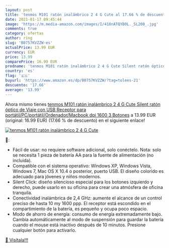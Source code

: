 ```yaml
---
layout: post
title: 'tenmos M101 ratón inalámbrico 2 4 G Cute al 17.66 % de descuento'
date: 2021-01-17 09:45:44
image: 'https://m.media-amazon.com/images/I/418nATQYB0L._SL200_.jpg'
comments: true
category: ofertas
author: ring
slug: 'B0757KVZZW-es'
actualPrice: 13.99 EUR
currency: EUR
price: 13.99
comparePrice: 16.99 EUR
prodname: 'tenmos M101 ratón inalámbrico 2 4 G Cute Silent ratón óptico de Viaje con USB Receptor para portátil/PC/portátil/Ordenador/Macbook  dpi 1600 3 Botones'
country: 'es'
flag: '🇪🇸'
buyurl: 'https://www.amazon.es/dp/B0757KVZZW/?tag=tolees-21'
descuento: '17.66'
average: '13.99'
---
```


Ahora mismo tienes [tenmos M101 ratón inalámbrico 2 4 G Cute Silent ratón óptico de Viaje con USB Receptor para portátil/PC/portátil/Ordenador/Macbook  dpi 1600 3 Botones](https://www.amazon.es/dp/B0757KVZZW/?tag=tolees-21) a 13.99 EUR (original: 16.99 EUR) (17.66 %  de descuento) en el siguiente enlace!

[![tenmos M101 ratón inalámbrico 2 4 G Cute](https://m.media-amazon.com/images/I/418nATQYB0L._SL200_.jpg)](https://www.amazon.es/dp/B0757KVZZW/?tag=tolees-21)

🔎:

- Fácil de usar: no requiere software adicional, solo conéctelo. Nota: solo se necesita 1 pieza de batería AA para la fuente de alimentación (no incluida).
- Compatible con el sistema operativo: Windows XP, Windows Vista, Windows 7, Mac OS X 10.4 o posterior, puerto USB. El diseño colorido es adecuado para jóvenes y niños modernos.
- Silent Click: diseño silencioso especial para los botones izquierdo y derecho, puede usarlo en su oficina para crear una atmósfera de oficina tranquila.
- Conectividad inalámbrica de 2,4 GHz: aumente el alcance de un control preciso de hasta 10 my 1600 ppp. El receptor está escondido en el compartimiento de la batería, es pequeño y ocupa poco espacio.
- Modo de ahorro de energía: consumo de energía extremadamente bajo. Cambia automáticamente al modo de suspensión para guardar la batería cuando el mouse está inactivo después de 10 minutos. Presione cualquier botón para activarlo.

[🛒 Visítala!!!](https://www.amazon.es/dp/B0757KVZZW/?tag=tolees-21)
